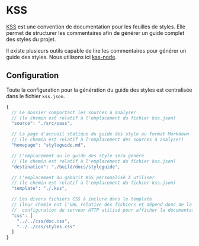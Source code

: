 
KSS
===============================================================================

[KSS](http://warpspire.com/kss/) est une convention de documentation pour les feuilles de styles. Elle permet de structurer les commentaires afin de générer
un guide complet des styles du projet.

Il existe plusieurs outils capable de lire les commentaires pour générer un guide des styles. Nous utilisons ici [kss-node](http://kss-node.github.io/kss-node/).


Configuration
-------------------------------------------------------------------------------

Toute la configuration pour la génération du guide des styles est centralisée dans le fichier `kss.json`.

```javascript
{
  // Le dossier comportant les sources à analyser
  // (le chemin est relatif à l'emplacement du fichier kss.json)
  "source": "./src/sass",

  // La page d'accueil statique du guide des style au format Markdown
  // (le chemin est relatif à l'emplacement des sources à analyser)
  "homepage": "styleguide.md",

  // L'emplacement ou le guide des style sera généré
  // (le chemin est relatif à l'emplacement du fichier kss.json)
  "destination": "./build/docs/styleguide",

  // L'emplacement du gabarit KSS personalisé à utiliser
  // (le chemin est relatif à l'emplacement du fichier kss.json)
  "template": "./.kss",

  // Les divers fichiers CSS à inclure dans le template
  // (leur chemin est l'URL relative des fichiers et dépend donc de la
  //  configuration du serveur HTTP utilisé pour afficher la documentation)
  "css": [
    "../../css/doc.css",
    "../../css/styles.css"
  ]
}
```
